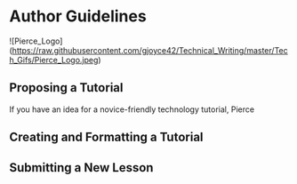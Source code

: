 # Author Guidelines
![Pierce_Logo] (https://raw.githubusercontent.com/gjoyce42/Technical_Writing/master/Tech_Gifs/Pierce_Logo.jpeg)

## Proposing a Tutorial
If you have an idea for a novice-friendly technology tutorial, Pierce

## Creating and Formatting a Tutorial

## Submitting a New Lesson
<!--stackedit_data:
eyJoaXN0b3J5IjpbLTE4NjM2NjQzMTMsLTc1Nzc4NTUyMywxOD
Y0MTAyNTg3LDE5ODU1OTkzNjldfQ==
-->